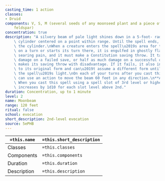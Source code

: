 ```yaml
---
casting_time: 1 action
classes:
- Druid
components: V, S, M (several seeds of any moonseed plant and a piece of opalescent
    feldspar)
concentration: true
description: "A silvery beam of pale light shines down in a 5-foot- radius, 40-foot-high\
    \ cylinder centered on a point within range. Until the spell ends, dim light fills\
    \ the cylinder.\nWhen a creature enters the spell\u2019s area for the first time\
    \ on a turn or starts its turn there, it is engulfed in ghostly flames that cause\
    \ searing pain, and it must make a Constitution saving throw. It takes 2d10 radiant\
    \ damage on a failed save, or half as much damage on a successful one.\nA shapechanger\
    \ makes its saving throw with disadvantage. If it fails, it also instantly reverts\
    \ to its original form and can\u2019t assume a different form until it leaves\
    \ the spell\u2019s light.\nOn each of your turns after you cast this spell, you\
    \ can use an action to move the beam 60 feet in any direction.\n**At Higher Levels.**\
    \ When you cast this spell using a spell slot of 3rd level or higher, the damage\
    \ increases by 1d10 for each slot level above 2nd."
duration: Concentration, up to 1 minute
level: 2
name: Moonbeam
range: 120 feet
ritual: false
school: evocation
short_description: 2nd-level evocation
source: 5ePHB
---
```


| `=this.name` | `=this.short_description` |
| ------------ | ------------------------- |
| Classes      | `=this.classes`           |
| Components   | `=this.components`        |
| Duration     | `=this.duration`          |
| Description  | `=this.description`       |